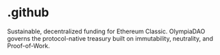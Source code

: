 # .github
Sustainable, decentralized funding for Ethereum Classic. OlympiaDAO governs the protocol-native treasury built on immutability, neutrality, and Proof-of-Work.
